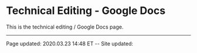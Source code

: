 # Technical Editing - Google Docs

This is the technical editing / Google Docs page.

<hr class="tight"><p class="timestamp">Page updated: 2020.03.23 14:48 ET -- Site updated: <span id="timestamp"></span></p>
<script type='text/javascript'>document.getElementById("timestamp").innerHTML = Date(document.lastModified);</script>
